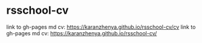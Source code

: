 # rsschool-cv
link to gh-pages md cv: https://karanzhenya.github.io/rsschool-cv/cv
link to gh-pages md cv: https://karanzhenya.github.io/rsschool-cv/